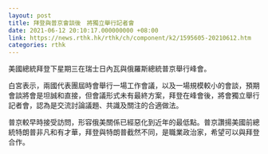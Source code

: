 ```yaml
---
layout: post
title: 拜登與普京會談後　將獨立舉行記者會
date: 2021-06-12 20:10:17.000000000 +08:00
link: https://news.rthk.hk/rthk/ch/component/k2/1595605-20210612.htm
categories: rthk
---
```


美國總統拜登下星期三在瑞士日內瓦與俄羅斯總統普京舉行峰會。

白宮表示，兩國代表團屆時會舉行一場工作會議，以及一場規模較小的會談，預期會談將會是坦誠和直接，但會議形式未有最終方案，拜登在峰會後，將會獨立舉行記者會，認為是交流討論議題、共識及關注的合適做法。

普京較早時接受訪問，形容俄美關係已經惡化到近年的最低點。普京讚揚美國前總統特朗普非凡和有才華，拜登與特朗普截然不同，是職業政治家，希望可以與拜登合作。
